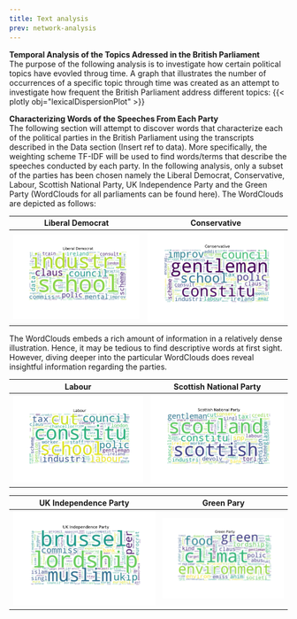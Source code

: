 ```yaml
---
title: Text analysis
prev: network-analysis
---
```


**Temporal Analysis of the Topics Adressed in the British Parliament**
<br />
The purpose of the following analysis is to investigate how certain political topics have evovled throug time.
A graph that illustrates the number of occurrences of a specific topic through time was created as an attempt to investigate how frequent the British Parliament address different topics: 
{{< plotly obj="lexicalDispersionPlot" >}}




**Characterizing Words of the Speeches From Each Party**
<br />
The following section will attempt to discover words that characterize each of the political parties in the British Parliament using the transcripts described in the Data section (Insert ref to data). More specifically, the weighting scheme TF-IDF will be used to find words/terms that describe the speeches conducted by each party. In the following analysis, only a subset of the parties has been chosen namely the Liberal Democrat, Conservative, Labour, Scottish National Party, UK Independence Party and the Green Party (WordClouds for all parliaments can be found here). The WordClouds are depicted as follows:

Liberal Democrat             |  Conservative
:-------------------------:|:-------------------------:
<img src="/images/wordcloud_Liberal Democrat.pdf" width="600" />  |  <img src="/images/wordcloud_Conservative.pdf" width="600" />

The WordClouds embeds a rich amount of information in a relatively dense illustration. Hence, it may be tedious to find descriptive words at first sight. However, diving deeper into the particular WordClouds does reveal insightful information regarding the parties.   

Labour             |  Scottish National Party
:-------------------------:|:-------------------------:
<img src="/images/wordcloud_Labour.pdf" width="600" /> | <img src="/images/wordcloud_Scottish_National_Party.pdf" width="600" />

UK Independence Party             |  Green Pary
:-------------------------:|:-------------------------:
<img src="/images/wordcloud_UK Independence Party.pdf" width="600" /> | <img src="/images/wordcloud_Green Party.pdf" width="600" />





